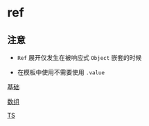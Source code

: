 # ref

## 注意

  - `Ref` 展开仅发生在被响应式 `Object` 嵌套的时候

  - 在模板中使用不需要使用 `.value`

[基础](基础/基础.md "基础")

[数组](数组/数组.md "数组")

[TS](TS/TS.md "TS")
